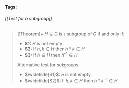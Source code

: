 **Tags:** 
###### [[Test for a subgroup]]
> [!Theorem]+
> $H\subseteq G$ is a subgroup of $G$ if and only if:
> - **S1:** $H$ is not empty
> - **S2:** If $h,k\in H$ then $h\ast k\in H$
> - **S3:** If $h\in H$ then $h^{-1}\in H$
> 
> Alternative test for subgroups:
> - $\widetilde{S1}$: $H$ is not empty.
> - $\widetilde{S2}$: If $h,k\in H$ then $h*k^{-1}\in H$
